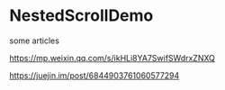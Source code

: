 # NestedScrollDemo
some articles 

https://mp.weixin.qq.com/s/ikHLi8YA7SwifSWdrxZNXQ

https://juejin.im/post/6844903761060577294

